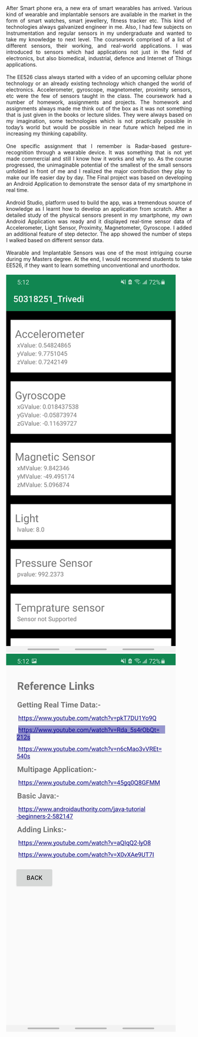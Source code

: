 <div style="text-align: justify">
<span style="text-align:justify;">After Smart phone era, a new era of smart wearables has arrived. Various kind of wearable and implantable sensors are available in the market in the form of smart watches, smart jewellery, fitness tracker etc. This kind of technologies always galvanized engineer in me. Also, I had few subjects on Instrumentation and regular sensors in my undergraduate and wanted to take my knowledge to next level. The coursework comprised of a list of different sensors, their working, and real-world applications. I was introduced to sensors which had applications not just in the field of electronics, but also biomedical, industrial, defence and Internet of Things applications.<br></span>
  <br>
<span style="text-align:justify;">The EE526 class always started with a video of an upcoming cellular phone technology or an already existing technology which changed the world of electronics. Accelerometer, gyroscope, magnetometer, proximity sensors, etc were the few of sensors taught in the class. The coursework had a number of homework, assignments and projects. The homework and assignments always made me think out of the box as it was not something that is just given in the books or lecture slides. They were always based on my imagination, some technologies which is not practically possible in today’s world but would be possible in near future which helped me in increasing my thinking capability. <br></span> 
 <br>
<span style="text-align:justify;">One specific assignment that I remember is Radar-based gesture-recognition through a wearable device. It was something that is not yet made commercial and still I know how it works and why so. As the course progressed, the unimaginable potential of the smallest of the small sensors unfolded in front of me and I realized the major contribution they play to make our life easier day by day. The Final project was based on developing an Android Application to demonstrate the sensor data of my smartphone in real time. <br></span><br>
<span style="text-align:justify;">Android Studio, platform used to build the app, was a tremendous source of knowledge as I learnt how to develop an application from scratch. After a detailed study of the physical sensors present in my smartphone, my own Android Application was ready and it displayed real-time sensor data of Accelerometer, Light Sensor, Proximity, Magnetometer, Gyroscope. I added an additional feature of step detector. The app showed the number of steps I walked based on different sensor data. <br></span>
  <br>
<span style="text-align:justify;">Wearable and Implantable Sensors was one of the most intriguing course during my Masters degree. At the end, I would recommend students to take EE526, if they want to learn something unconventional and unorthodox. <br></span>
  <br>
</div>
<div>
  <img src="page1.jpg"/>
  <img src="page2.jpg"/>
</div>
